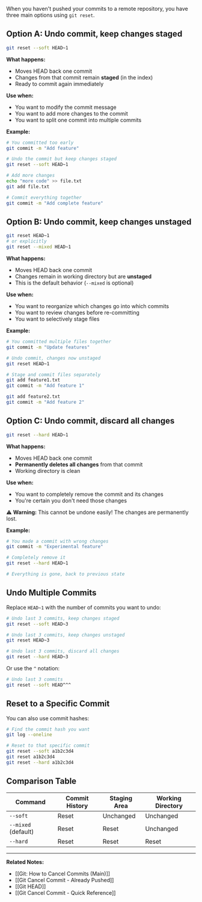 When you haven't pushed your commits to a remote repository, you have three main options using `git reset`.

## Option A: Undo commit, keep changes staged

```bash
git reset --soft HEAD~1
```

**What happens:**
- Moves HEAD back one commit
- Changes from that commit remain **staged** (in the index)
- Ready to commit again immediately

**Use when:**
- You want to modify the commit message
- You want to add more changes to the commit
- You want to split one commit into multiple commits

**Example:**
```bash
# You committed too early
git commit -m "Add feature"

# Undo the commit but keep changes staged
git reset --soft HEAD~1

# Add more changes
echo "more code" >> file.txt
git add file.txt

# Commit everything together
git commit -m "Add complete feature"
```

## Option B: Undo commit, keep changes unstaged

```bash
git reset HEAD~1
# or explicitly
git reset --mixed HEAD~1
```

**What happens:**
- Moves HEAD back one commit
- Changes remain in working directory but are **unstaged**
- This is the default behavior (`--mixed` is optional)

**Use when:**
- You want to reorganize which changes go into which commits
- You want to review changes before re-committing
- You want to selectively stage files

**Example:**
```bash
# You committed multiple files together
git commit -m "Update features"

# Undo commit, changes now unstaged
git reset HEAD~1

# Stage and commit files separately
git add feature1.txt
git commit -m "Add feature 1"

git add feature2.txt
git commit -m "Add feature 2"
```

## Option C: Undo commit, discard all changes

```bash
git reset --hard HEAD~1
```

**What happens:**
- Moves HEAD back one commit
- **Permanently deletes all changes** from that commit
- Working directory is clean

**Use when:**
- You want to completely remove the commit and its changes
- You're certain you don't need those changes

⚠️ **Warning:** This cannot be undone easily! The changes are permanently lost.

**Example:**
```bash
# You made a commit with wrong changes
git commit -m "Experimental feature"

# Completely remove it
git reset --hard HEAD~1

# Everything is gone, back to previous state
```

## Undo Multiple Commits

Replace `HEAD~1` with the number of commits you want to undo:

```bash
# Undo last 3 commits, keep changes staged
git reset --soft HEAD~3

# Undo last 3 commits, keep changes unstaged
git reset HEAD~3

# Undo last 3 commits, discard all changes
git reset --hard HEAD~3
```

Or use the `^` notation:
```bash
# Undo last 3 commits
git reset --soft HEAD^^^
```

## Reset to a Specific Commit

You can also use commit hashes:

```bash
# Find the commit hash you want
git log --oneline

# Reset to that specific commit
git reset --soft a1b2c3d4
git reset a1b2c3d4
git reset --hard a1b2c3d4
```

## Comparison Table

| Command | Commit History | Staging Area | Working Directory |
|---------|---------------|--------------|-------------------|
| `--soft` | Reset | Unchanged | Unchanged |
| `--mixed` (default) | Reset | Reset | Unchanged |
| `--hard` | Reset | Reset | Reset |

---

**Related Notes:**
- [[Git: How to Cancel Commits (Main)]]
- [[Git Cancel Commit - Already Pushed]]
- [[Git HEAD]]
- [[Git Cancel Commit - Quick Reference]]